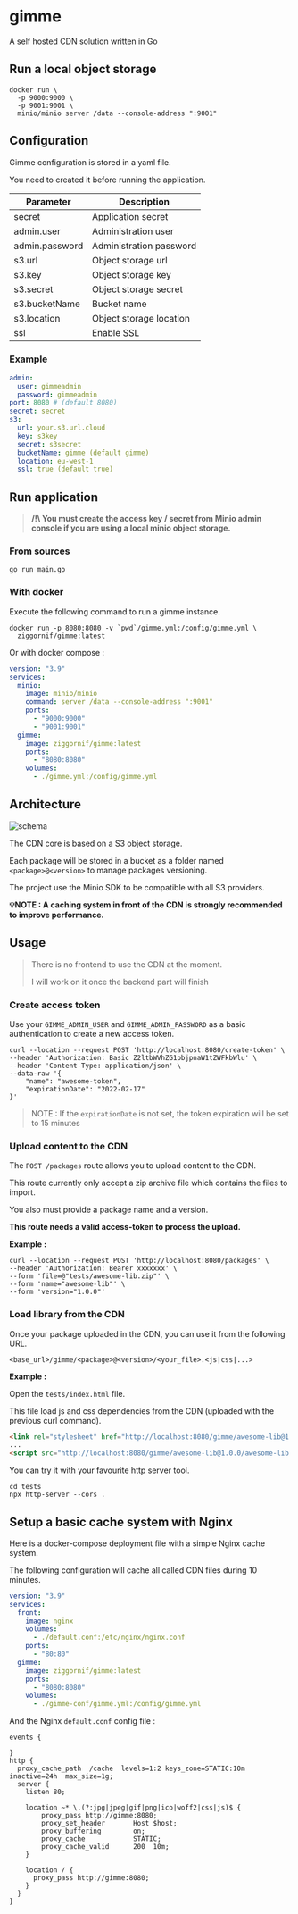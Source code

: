 # gimme

A self hosted CDN solution written in Go

## Run a local object storage

```shell
docker run \
  -p 9000:9000 \
  -p 9001:9001 \
  minio/minio server /data --console-address ":9001"
```

## Configuration

Gimme configuration is stored in a yaml file.

You need to created it before running the application.

| Parameter      | Description             |
|----------------|-------------------------|
| secret         | Application secret      |
| admin.user     | Administration user     |
| admin.password | Administration password |
| s3.url         | Object storage url      |
| s3.key         | Object storage key      |
| s3.secret      | Object storage secret   |
| s3.bucketName  | Bucket name             |
| s3.location    | Object storage location |
| ssl            | Enable SSL              |

### Example

```yaml
admin:
  user: gimmeadmin
  password: gimmeadmin
port: 8080 # (default 8080)
secret: secret
s3:
  url: your.s3.url.cloud
  key: s3key
  secret: s3secret
  bucketName: gimme (default gimme)
  location: eu-west-1
  ssl: true (default true)
```


## Run application

> **/!\ You must create the access key / secret from Minio admin console if you are using a local minio object storage.**

### From sources
```shell
go run main.go
```

### With docker

Execute the following command to run a gimme instance.

```shell
docker run -p 8080:8080 -v `pwd`/gimme.yml:/config/gimme.yml \
  ziggornif/gimme:latest
```

Or with docker compose :

```yaml
version: "3.9"
services:
  minio:
    image: minio/minio
    command: server /data --console-address ":9001"
    ports:
      - "9000:9000"
      - "9001:9001"
  gimme:
    image: ziggornif/gimme:latest
    ports:
      - "8080:8080"
    volumes:
      - ./gimme.yml:/config/gimme.yml
```

## Architecture

![schema](./schema.png)

The CDN core is based on a S3 object storage.

Each package will be stored in a bucket as a folder named `<package>@<version>` to manage packages versioning.

The project use the Minio SDK to be compatible with all S3 providers.

**💡NOTE : A caching system in front of the CDN is strongly recommended to improve performance.**

## Usage

> There is no frontend to use the CDN at the moment.
> 
> I will work on it once the backend part will finish

### Create access token

Use your `GIMME_ADMIN_USER` and `GIMME_ADMIN_PASSWORD` as a basic authentication to create a new access token.
```shell
curl --location --request POST 'http://localhost:8080/create-token' \
--header 'Authorization: Basic Z2ltbWVhZG1pbjpnaW1tZWFkbWlu' \
--header 'Content-Type: application/json' \
--data-raw '{
    "name": "awesome-token",
    "expirationDate": "2022-02-17"
}'
```

> NOTE : If the `expirationDate` is not set, the token expiration will be set to 15 minutes

### Upload content to the CDN

The `POST /packages` route allows you to upload content to the CDN.

This route currently only accept a zip archive file which contains the files to import.

You also must provide a package name and a version.

**This route needs a valid access-token to process the upload.**

**Example :**
```shell
curl --location --request POST 'http://localhost:8080/packages' \
--header 'Authorization: Bearer xxxxxxx' \
--form 'file=@"tests/awesome-lib.zip"' \
--form 'name="awesome-lib"' \
--form 'version="1.0.0"'
```

### Load library from the CDN

Once your package uploaded in the CDN, you can use it from the following URL.

```text
<base_url>/gimme/<package>@<version>/<your_file>.<js|css|...>
```

**Example :**

Open the `tests/index.html` file. 

This file load js and css dependencies from the CDN (uploaded with the previous curl command).

```html
<link rel="stylesheet" href="http://localhost:8080/gimme/awesome-lib@1.0.0/awesome.min.css">
...
<script src="http://localhost:8080/gimme/awesome-lib@1.0.0/awesome-lib.min.js" type="module"></script>
```

You can try it with your favourite http server tool.

```shell
cd tests
npx http-server --cors .
```

## Setup a basic cache system with Nginx

Here is a docker-compose deployment file with a simple Nginx cache system.

The following configuration will cache all called CDN files during 10 minutes.

```yaml
version: "3.9"
services:
  front:
    image: nginx
    volumes:
      - ./default.conf:/etc/nginx/nginx.conf
    ports:
      - "80:80"
  gimme:
    image: ziggornif/gimme:latest
    ports:
      - "8080:8080"
    volumes:
      - ./gimme-conf/gimme.yml:/config/gimme.yml
```

And the Nginx `default.conf` config file :
```text
events {

}
http {
  proxy_cache_path  /cache  levels=1:2 keys_zone=STATIC:10m inactive=24h  max_size=1g;
  server {
    listen 80;

    location ~* \.(?:jpg|jpeg|gif|png|ico|woff2|css|js)$ {
		proxy_pass http://gimme:8080;
		proxy_set_header       Host $host;
        proxy_buffering        on;
        proxy_cache            STATIC;
        proxy_cache_valid      200  10m;
	}

    location / {
      proxy_pass http://gimme:8080;
    }
  }
}
```